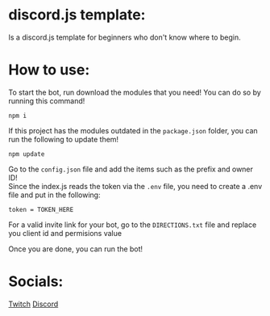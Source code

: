 # discord.js template:
Is a discord.js template for beginners who don't know where to begin.

# How to use:
  To start the bot, run download the modules that you need! You can do so by running this command!    
  ```
  npm i
  ```
  If this project has the modules outdated in the `package.json` folder, you can run the following to update them!
  ```
  npm update
  ```
  Go to the `config.json` file and add the items such as the prefix and owner ID!     
  Since the index.js reads the token via the `.env` file, you need to create a .env file and put in the following:
  ```
  token = TOKEN_HERE
  ```
  For a valid invite link for your bot, go to the `DIRECTIONS.txt` file and replace you client id and permisions value
  
  Once you are done, you can run the bot!
  
# Socials:
  [Twitch][twitch]
  [Discord][discord]

[discord]: https://discord.gg/24CDPUFgSE
[twitch]: https://www.twitch.tv/javiers_code
